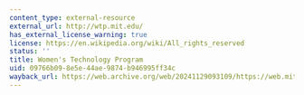 ```yaml
---
content_type: external-resource
external_url: http://wtp.mit.edu/
has_external_license_warning: true
license: https://en.wikipedia.org/wiki/All_rights_reserved
status: ''
title: Women's Technology Program
uid: 09766b09-8e5e-44ae-9874-b946995ff34c
wayback_url: https://web.archive.org/web/20241129093109/https://web.mit.edu/wtp/
---
```

